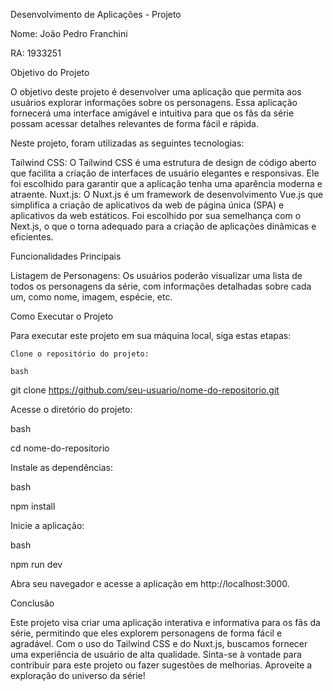 Desenvolvimento de Aplicações - Projeto

Nome: João Pedro Franchini

RA: 1933251

Objetivo do Projeto

O objetivo deste projeto é desenvolver uma aplicação que permita aos usuários explorar informações sobre os personagens. Essa aplicação fornecerá uma interface amigável e intuitiva para que os fãs da série possam acessar detalhes relevantes de forma fácil e rápida.

Neste projeto, foram utilizadas as seguintes tecnologias:

Tailwind CSS: O Tailwind CSS é uma estrutura de design de código aberto que facilita a criação de interfaces de usuário elegantes e responsivas. Ele foi escolhido para garantir que a aplicação tenha uma aparência moderna e atraente.
Nuxt.js: O Nuxt.js é um framework de desenvolvimento Vue.js que simplifica a criação de aplicativos da web de página única (SPA) e aplicativos da web estáticos. Foi escolhido por sua semelhança com o Next.js, o que o torna adequado para a criação de aplicações dinâmicas e eficientes.

Funcionalidades Principais

Listagem de Personagens: Os usuários poderão visualizar uma lista de todos os personagens da série, com informações detalhadas sobre cada um, como nome, imagem, espécie, etc.


Como Executar o Projeto

Para executar este projeto em sua máquina local, siga estas etapas:

    Clone o repositório do projeto:

    bash

git clone https://github.com/seu-usuario/nome-do-repositorio.git

Acesse o diretório do projeto:

bash

cd nome-do-repositorio

Instale as dependências:

bash

npm install

Inicie a aplicação:

bash

npm run dev

Abra seu navegador e acesse a aplicação em http://localhost:3000.



Conclusão

Este projeto visa criar uma aplicação interativa e informativa para os fãs da série, permitindo que eles explorem personagens de forma fácil e agradável. Com o uso do Tailwind CSS e do Nuxt.js, buscamos fornecer uma experiência de usuário de alta qualidade. Sinta-se à vontade para contribuir para este projeto ou fazer sugestões de melhorias. Aproveite a exploração do universo da série!
